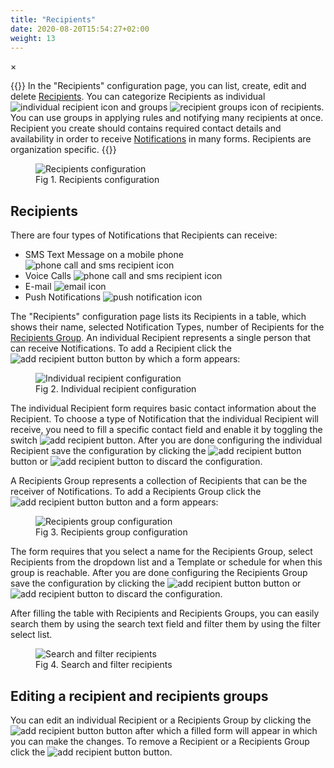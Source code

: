 ```yaml
---
title: "Recipients"
date: 2020-08-20T15:54:27+02:00
weight: 13
---
```


<!-- The Modal -->
<div id="myModal" class="modal">
  <span class="close">&times;</span>
  <img class="modal-content" id="img01">
  <div id="caption"></div>
</div>

{{<lead>}}
In the "Recipients" configuration page, you can list, create, edit and delete [Recipients](/glossary#recipient). You can categorize Recipients as individual <img src="/individual_recipient_icon.png" alt="individual recipient icon" class = "logo_resize"> and groups <img src="/recipients_groups_icon.png" alt="recipient groups icon" class = "logo_resize"> of recipients. You can use groups in applying rules and notifying many recipients at once. Recipient you create should contains required contact details and availability in order to receive [Notifications](/glossary#notification) in many forms. Recipients are organization specific.
{{</lead>}}

<figure class="image_container">
    <img class="center_image myImg" onClick="reply_click(this)"  id="recipients_configuration" src="/recipients_configuration.png" alt="Recipients configuration">
    <figcaption>Fig 1. Recipients configuration</figcaption>
</figure>

## Recipients

There are four types of Notifications that Recipients can receive:

- SMS Text Message on a mobile phone <img src="/phone_call_and_sms_recipient.png" alt="phone call and sms recipient icon" class = "logo_resize">
- Voice Calls <img src="/phone_call_and_sms_recipient.png" alt="phone call and sms recipient icon" class = "logo_resize">
- E-mail <img src="/email_recipient.png" alt="email icon" class = "logo_resize">
- Push Notifications <img src="/push_notification_recipient.png" alt="push notification icon" class = "logo_resize">

The "Recipients" configuration page lists its Recipients in a table, which shows their name, selected Notification Types, number of Recipients for the [Recipients Group](/glossary#recipient-group). An individual Recipient represents a single person that can receive Notifications. To add a Recipient click the <img src="/add_recipient_button.png" alt="add recipient button" > button by which a form appears:

<figure class="image_container">
    <img class="center_image myImg figure_resize2" onClick="reply_click(this)"  id="add_recipient_form" src="/add_recipient_form.png" alt="Individual recipient configuration">
    <figcaption>Fig 2. Individual recipient configuration</figcaption>
</figure>

The individual Recipient form requires basic contact information about the Recipient. To choose a type of Notification that the individual Recipient will receive, you need to fill a specific contact field and enable it by toggling the switch <img src="/recipient_toggle_switch.png" alt="add recipient button" >. After you are done configuring the individual Recipient save the configuration by clicking the <img src="/add_recipient_form_button.png" alt="add recipient button" > button or <img src="/cancel_recipient_button.png" alt="add recipient button" > to discard the configuration. 

A Recipients Group represents a collection of Recipients that can be the receiver of Notifications. To add a Recipients Group click the <img src="/add_recipient_groups_button.png" alt="add recipient button" > button and a form appears:

<figure class="image_container">
    <img class="center_image myImg figure_resize2" onClick="reply_click(this)"  id="add_recipient_groups_form" src="/add_recipient_groups_form.png" alt="Recipients group configuration">
    <figcaption>Fig 3. Recipients group configuration</figcaption>
</figure>

The form requires that you select a name for the Recipients Group, select Recipients from the dropdown list and a Template or schedule for when this group is reachable. After you are done configuring the Recipients Group save the configuration by clicking the <img src="/add_recipient_form_button.png" alt="add recipient button" > button or <img src="/cancel_recipient_button.png" alt="add recipient button" > to discard the configuration. 

After filling the table with Recipients and Recipients Groups, you can easily search them by using the search text field and filter them by using the filter select list.

<figure class="image_container">
    <img class="center_image myImg figure_resize2" onClick="reply_click(this)"  id="search_and_filter recipients" src="/search_and_filter recipients.png" alt="Search and filter recipients">
    <figcaption>Fig 4. Search and filter recipients</figcaption>
</figure>

## Editing a recipient and recipients groups

You can edit an individual Recipient or a Recipients Group by clicking the <img src="/edit_recipient_button.png" alt="add recipient button" > button after which a filled form will appear in which you can make the changes. To remove a Recipient or a Recipients Group click the <img src="/delete_recipient_button.png" alt="add recipient button" > button.

<script>
// Get the modal
var modal = document.getElementById("myModal");

var modalImg = document.getElementById("img01");
var captionText = document.getElementById("caption");
function reply_click(img)
{
    modal.style.display = "block";
    modalImg.src = img.src;
    captionText.innerHTML = img.alt;
}

modal.onclick = function() { 
  modal.style.display = "none";
}

document.addEventListener('keyup', function(e) {
    if (e.keyCode == 27) {
        modal.style.display = "none";
    }
});
</script>